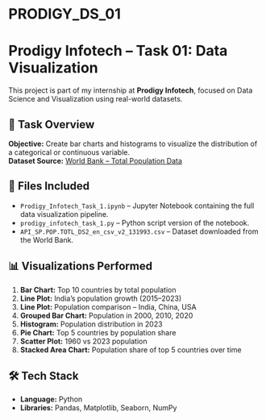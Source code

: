 # PRODIGY_DS_01
# Prodigy Infotech – Task 01: Data Visualization

This project is part of my internship at **Prodigy Infotech**, focused on Data Science and Visualization using real-world datasets.

## 📌 Task Overview

**Objective:** Create bar charts and histograms to visualize the distribution of a categorical or continuous variable.  
**Dataset Source:** [World Bank – Total Population Data](https://data.worldbank.org/indicator/SP.POP.TOTL)

## 📁 Files Included

- `Prodigy_Infotech_Task_1.ipynb` – Jupyter Notebook containing the full data visualization pipeline.
- `prodigy_infotech_task_1.py` – Python script version of the notebook.
- `API_SP.POP.TOTL_DS2_en_csv_v2_131993.csv` – Dataset downloaded from the World Bank.

## 📊 Visualizations Performed

1. **Bar Chart:** Top 10 countries by total population  
2. **Line Plot:** India’s population growth (2015–2023)  
3. **Line Plot:** Population comparison – India, China, USA  
4. **Grouped Bar Chart:** Population in 2000, 2010, 2020  
5. **Histogram:** Population distribution in 2023  
6. **Pie Chart:** Top 5 countries by population share  
7. **Scatter Plot:** 1960 vs 2023 population  
8. **Stacked Area Chart:** Population share of top 5 countries over time

## 🛠️ Tech Stack

- **Language:** Python
- **Libraries:** Pandas, Matplotlib, Seaborn, NumPy

